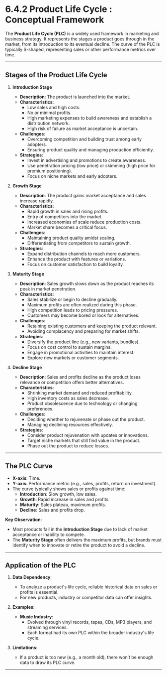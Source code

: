# 6.4.2 Product Life Cycle : Conceptual Framework

The **Product Life Cycle (PLC)** is a widely used framework in marketing and business strategy. It represents the stages a product goes through in the market, from its introduction to its eventual decline. The curve of the PLC is typically S-shaped, representing sales or other performance metrics over time.

---

## Stages of the Product Life Cycle

1. **Introduction Stage**  
   - **Description**: The product is launched into the market.  
   - **Characteristics**:  
     - Low sales and high costs.  
     - No or minimal profits.  
     - High marketing expenses to build awareness and establish a distribution network.  
     - High risk of failure as market acceptance is uncertain.  
   - **Challenges**:  
     - Overcoming competition and building trust among early adopters.  
     - Ensuring product quality and managing production efficiently.  
   - **Strategies**:  
     - Invest in advertising and promotions to create awareness.  
     - Use penetration pricing (low price) or skimming (high price for premium positioning).  
     - Focus on niche markets and early adopters.  

2. **Growth Stage**  
   - **Description**: The product gains market acceptance and sales increase rapidly.  
   - **Characteristics**:  
     - Rapid growth in sales and rising profits.  
     - Entry of competitors into the market.  
     - Increased economies of scale reduce production costs.  
     - Market share becomes a critical focus.  
   - **Challenges**:  
     - Maintaining product quality amidst scaling.  
     - Differentiating from competitors to sustain growth.  
   - **Strategies**:  
     - Expand distribution channels to reach more customers.  
     - Enhance the product with features or variations.  
     - Focus on customer satisfaction to build loyalty.

3. **Maturity Stage**  
   - **Description**: Sales growth slows down as the product reaches its peak in market penetration.  
   - **Characteristics**:  
     - Sales stabilize or begin to decline gradually.  
     - Maximum profits are often realized during this phase.  
     - High competition leads to pricing pressures.  
     - Customers may become bored or look for alternatives.  
   - **Challenges**:  
     - Retaining existing customers and keeping the product relevant.  
     - Avoiding complacency and preparing for market shifts.  
   - **Strategies**:  
     - Diversify the product line (e.g., new variants, bundles).  
     - Focus on cost control to sustain margins.  
     - Engage in promotional activities to maintain interest.  
     - Explore new markets or customer segments.

4. **Decline Stage**  
   - **Description**: Sales and profits decline as the product loses relevance or competition offers better alternatives.  
   - **Characteristics**:  
     - Shrinking market demand and reduced profitability.  
     - High inventory costs as sales decrease.  
     - Product obsolescence due to technology or changing preferences.  
   - **Challenges**:  
     - Deciding whether to rejuvenate or phase out the product.  
     - Managing declining resources effectively.  
   - **Strategies**:  
     - Consider product rejuvenation with updates or innovations.  
     - Target niche markets that still find value in the product.  
     - Phase out the product to reduce losses.

---

## The PLC Curve

- **X-axis**: Time.  
- **Y-axis**: Performance metric (e.g., sales, profits, return on investment).  
- The curve typically shows sales or profits against time:  
  - **Introduction**: Slow growth, low sales.  
  - **Growth**: Rapid increase in sales and profits.  
  - **Maturity**: Sales plateau, maximum profits.  
  - **Decline**: Sales and profits drop.  

**Key Observation**:  
- Most products fail in the **Introduction Stage** due to lack of market acceptance or inability to compete.  
- The **Maturity Stage** often delivers the maximum profits, but brands must identify when to innovate or retire the product to avoid a decline.

---

## Application of the PLC

1. **Data Dependency**:  
   - To analyze a product's life cycle, reliable historical data on sales or profits is essential.  
   - For new products, industry or competitor data can offer insights.  

2. **Examples**:  
   - **Music Industry**:  
     - Evolved through vinyl records, tapes, CDs, MP3 players, and streaming services.  
     - Each format had its own PLC within the broader industry's life cycle.

3. **Limitations**:  
   - If a product is too new (e.g., a month old), there won’t be enough data to draw its PLC curve.

---

